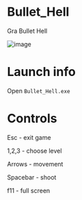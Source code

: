 # Bullet_Hell
Gra Bullet Hell

![image](https://user-images.githubusercontent.com/108282259/175986608-3840fb53-72f6-4b1c-ad4f-8b03fe334094.png)

# Launch info
Open `Bullet_Hell.exe`

# Controls
Esc - exit game

1,2,3 - choose level

Arrows - movement

Spacebar - shoot

f11 - full screen
